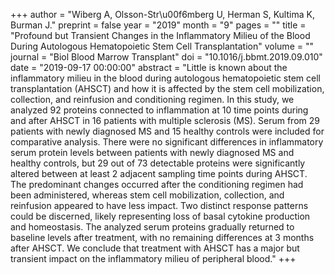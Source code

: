+++
author = "Wiberg A, Olsson-Str\u00f6mberg U, Herman S, Kultima K, Burman J."
preprint = false
year = "2019"
month = "9"
pages = ""
title = "Profound but Transient Changes in the Inflammatory Milieu of the Blood During Autologous Hematopoietic Stem Cell Transplantation"
volume = ""
journal = "Biol Blood Marrow Transplant"
doi = "10.1016/j.bbmt.2019.09.010"
date = "2019-09-17 00:00:00"
abstract = "Little is known about the inflammatory milieu in the blood during autologous hematopoietic stem cell transplantation (AHSCT) and how it is affected by the stem cell mobilization, collection, and reinfusion and conditioning regimen. In this study, we analyzed 92 proteins connected to inflammation at 10 time points during and after AHSCT in 16 patients with multiple sclerosis (MS). Serum from 29 patients with newly diagnosed MS and 15 healthy controls were included for comparative analysis. There were no significant differences in inflammatory serum protein levels between patients with newly diagnosed MS and healthy controls, but 29 out of 73 detectable proteins were significantly altered between at least 2 adjacent sampling time points during AHSCT. The predominant changes occurred after the conditioning regimen had been administered, whereas stem cell mobilization, collection, and reinfusion appeared to have less impact. Two distinct response patterns could be discerned, likely representing loss of basal cytokine production and homeostasis. The analyzed serum proteins gradually returned to baseline levels after treatment, with no remaining differences at 3 months after AHSCT. We conclude that treatment with AHSCT has a major but transient impact on the inflammatory milieu of peripheral blood."
+++

